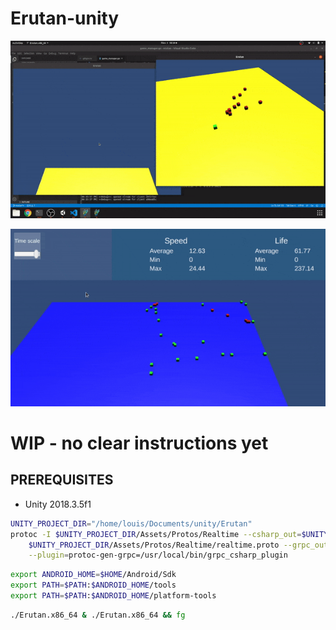 # Erutan-unity

[![Alt text](docs/example.gif)](https://www.youtube.com/watch?v=OElXIRdJFVs)

![Alt text](docs/example2.gif)

# WIP - no clear instructions yet

PREREQUISITES
-------------

- Unity 2018.3.5f1

```bash
UNITY_PROJECT_DIR="/home/louis/Documents/unity/Erutan"
protoc -I $UNITY_PROJECT_DIR/Assets/Protos/Realtime --csharp_out=$UNITY_PROJECT_DIR/Assets/Protos/Realtime \
    $UNITY_PROJECT_DIR/Assets/Protos/Realtime/realtime.proto --grpc_out=$UNITY_PROJECT_DIR/Assets/Protos/Realtime \
    --plugin=protoc-gen-grpc=/usr/local/bin/grpc_csharp_plugin
```

```bash
export ANDROID_HOME=$HOME/Android/Sdk
export PATH=$PATH:$ANDROID_HOME/tools
export PATH=$PATH:$ANDROID_HOME/platform-tools
```

```bash
./Erutan.x86_64 & ./Erutan.x86_64 && fg
```
